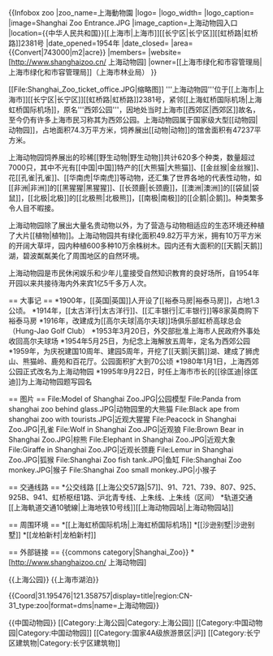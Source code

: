 {{Infobox zoo
|zoo_name=上海動物園
|logo=
|logo_width=
|logo_caption=
|image=Shanghai Zoo Entrance.JPG
|image_caption=上海动物园入口
|location={{中华人民共和国}}[[上海市|上海市]][[长宁区|长宁区]][[虹桥路|虹桥路]]2381号
|date_opened=1954年
|date_closed=
|area={{Convert|743000|m2|acre}}
|members=
|website=[http://www.shanghaizoo.cn/ 上海动物园]
|owner=[[上海市绿化和市容管理局|上海市绿化和市容管理局]]（上海市林业局）
}}

[[File:Shanghai_Zoo_ticket_office.JPG|缩略图]]
'''上海动物园'''位于[[上海市|上海市]][[长宁区|长宁区]][[虹桥路|虹桥路]]2381号，紧邻[[上海虹桥国际机场|上海虹桥国际机场]]，原名'''西郊公园'''，因地处当时上海市[[西郊区|西郊区]]故名，至今仍有许多上海市民习称其为西郊公园。上海动物园属于国家级大型[[动物园|动物园]]，占地面积74.3万平方米，饲养展出[[动物|动物]]的馆舍面积有47237平方米。

上海动物园饲养展出的珍稀[[野生动物|野生动物]]共计620多个种类，数量超过7000只，其中不光有[[中国|中国]]特产的[[大熊猫|大熊猫]]、[[金丝猴|金丝猴]]、花[[孔雀|孔雀]]、[[华南虎|华南虎]]等动物，还汇集了世界各地的代表性动物，如[[非洲|非洲]]的[[黑猩猩|黑猩猩]]、[[长颈鹿|长颈鹿]]，[[澳洲|澳洲]]的[[袋鼠|袋鼠]]，[[北极|北极]]的[[北极熊|北极熊]]，[[南极|南极]]的[[企鹅|企鹅]]。种类繁多令人目不暇接。

上海动物园除了展出大量名贵动物以外，为了营造与动物相适应的生态环境还种植了大片[[植物|植物]]。上海动物园共有绿化面积49.82万平方米，拥有10万平方米的开阔大草坪，园内种植600多种10万余株树木。园内还有大面积的[[天鹅|天鹅]]湖，碧波粼粼美化了周围地区的自然环境。

上海动物园是市民休闲娱乐和少年儿童接受自然知识教育的良好场所，自1954年开园以来共接待海内外来宾1亿5千多万人次。

== 大事记 ==
*1900年，[[英国|英国]]人开设了[[裕泰马房|裕泰马房]]，占地1.3公顷。
*1914年，[[太古洋行|太古洋行]]、[[汇丰银行|汇丰银行]]等8家英商购下裕泰马房
*1916年，改建成为[[高尔夫球|高尔夫球]]场俱乐部虹桥高球总会（Hung-Jao Golf Club）
*1953年3月20日，外交部批准上海市人民政府外事处收回高尔夫球场
*1954年5月25日，为纪念上海解放五周年，定名为西郊公园
*1959年，为庆祝建国10周年、建园5周年，开挖了[[天鹅|天鹅]]湖、建成了狮虎山、熊猫岭、鹿苑和百花厅。公园面积扩大到70公顷
*1980年1月1日，上海西郊公园正式改名为上海动物园
*1995年9月22日，时任上海市市长的[[徐匡迪|徐匡迪]]为上海动物园题写园名

== 图片 ==
<gallery>
File:Model of Shanghai Zoo.JPG|公园模型
File:Panda from shanghai zoo behind glass.JPG|动物园里的大熊猫
File:Black ape from shanghai zoo with tourists.JPG|近观大猩猩
File:Peacock in Shanghai Zoo.JPG|孔雀
File:Wolf in Shanghai Zoo.JPG|近观狼
File:Brown Bear in Shanghai Zoo.JPG|棕熊
File:Elephant in Shanghai Zoo.JPG|近观大象
File:Giraffe in Shanghai Zoo.JPG|近观长颈鹿
File:Lemur in Shanghai Zoo.JPG|狐猴
File:Shanghai Zoo fish tank.JPG|鱼缸
File:Shanghai Zoo monkey.JPG|猴子
File:Shanghai Zoo small monkey.JPG|小猴子
</gallery>

== 交通线路 ==
*公交线路
[[上海公交57路|57]]、91、721、739、807、925、925B、941、虹桥枢纽1路、沪北青专线、上朱线、上朱线（区间）
*轨道交通
[[上海軌道交通10號線|上海地铁10号线]][[上海动物园站|上海动物园站]]

== 周围环境 ==
*[[上海虹桥国际机场|上海虹桥国际机场]]
*[[沙逊别墅|沙逊别墅]]
*[[龙柏新村|龙柏新村]]

== 外部链接 ==
{{commons category|Shanghai_Zoo}}
*[http://www.shanghaizoo.cn/ 上海动物园]

{{上海公园}}
{{上海市湖泊}}

{{Coord|31.195476|121.358757|display=title|region:CN-31_type:zoo|format=dms|name=上海动物园}}

{{中国动物园}}
[[Category:上海公园|Category:上海公园]]
[[Category:中国动物园|Category:中国动物园]]
[[Category:国家4A级旅游景区|沪]]
[[Category:长宁区建筑物|Category:长宁区建筑物]]